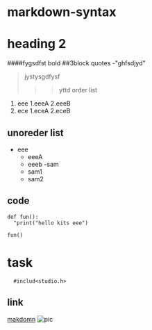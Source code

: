 # markdown-syntax
# heading 2
####fygsdfst
bold
##3block quotes
-"ghfsdjyd"
> jystysgdfysf
>>> yttd
order list
1. eee
  1.eeeA
  2.eeeB
2. ece
  1.eceA
  2.eceB
  ## unoreder list
  - eee
    * eeeA
    * eeeb
  -sam
    + sam1
    + sam2
## code
```
def fun():
  "print("hello kits eee")
```
```
fun()
```
# task
```
  #includ<studio.h>
```  
## link
[makdomn](https://www.markdownguide.org/cheat-sheet/)
![pic]()
  
